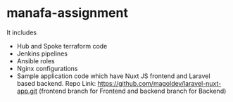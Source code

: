 # manafa-assignment

It includes
  - Hub and Spoke terraform code
  - Jenkins pipelines
  - Ansible roles
  - Nginx configurations
  - Sample application code which have Nuxt JS frontend and Laravel based backend. 
    Repo Link: https://github.com/magoldev/laravel-nuxt-app.git
    (frontend branch for Frontend and backend branch for Backend)
